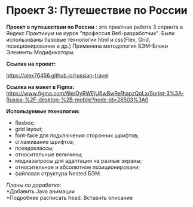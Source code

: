 # Проект 3: Путешествие по России
**Проект о путешествии по России** : это пректная работа 3 спринта в Яндекс Практикум на курсе "профессия Веб-разработчик". 
Были использованы базовые технологии html и css(Flex, Grid, позиционирование и др.) Применена методология БЭМ-Блоки Элементы Модификаторы. 




**Ссылка на проект:**

https://alex76456.github.io/russian-travel


**Ссылка на макет в Figma:**
https://www.figma.com/file/OyRWEjU6wBwRe1hapzQoLx/Sprint-3%3A-Russia-%2F-desktop-%2B-mobile?node-id=28503%3A0


**Используемые технологии:**

* flexbox;
* grid layout;
* font-face для подключения сторонних шрифтов;
* сглаживание шрифтов;
* псевдоклассы;
* относительные величины;
* медиазапросы для адаптации на разные экраны;
* относительное и абсолютное позиционировани;
* файловая структура Nested БЭМ.


*Планы по доработке*:  
*Добавить Java анимации  
*Подробнее расписать head. Вставить описание  
